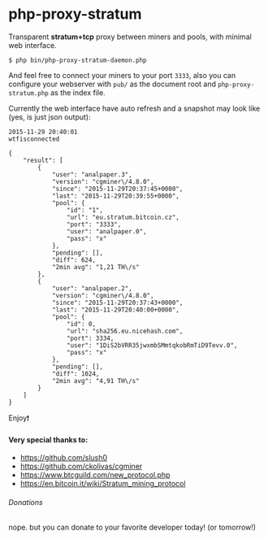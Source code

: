 # php-proxy-stratum
Transparent **stratum+tcp** proxy between miners and pools, with minimal web interface.
```
$ php bin/php-proxy-stratum-daemon.php
```
And feel free to connect your miners to your port ```3333```, also you can configure your webserver with ```pub/``` as the document root and ```php-proxy-stratum.php``` as the index file.

Currently the web interface have auto refresh and a snapshot may look like (yes, is just json output):
```
2015-11-29 20:40:01
wtfisconnected

{
    "result": [
        {
            "user": "analpaper.3",
            "version": "cgminer\/4.8.0",
            "since": "2015-11-29T20:37:45+0000",
            "last": "2015-11-29T20:39:55+0000",
            "pool": {
                "id": "1",
                "url": "eu.stratum.bitcoin.cz",
                "port": "3333",
                "user": "analpaper.0",
                "pass": "x"
            },
            "pending": [],
            "diff": 624,
            "2min avg": "1,21 TH\/s"
        },
        {
            "user": "analpaper.2",
            "version": "cgminer\/4.8.0",
            "since": "2015-11-29T20:37:43+0000",
            "last": "2015-11-29T20:40:00+0000",
            "pool": {
                "id": 0,
                "url": "sha256.eu.nicehash.com",
                "port": 3334,
                "user": "1DiS2bVRR35jwxmbSMmtqkobRmTiD9Tevv.0",
                "pass": "x"
            },
            "pending": [],
            "diff": 1024,
            "2min avg": "4,91 TH\/s"
        }
    ]
}
```

Enjoy:exclamation:

#### Very special thanks to:
- https://github.com/slush0
- https://github.com/ckolivas/cgminer
- https://www.btcguild.com/new_protocol.php
- https://en.bitcoin.it/wiki/Stratum_mining_protocol


###### Donations
nope. but you can donate to your favorite developer today! (or tomorrow!)

